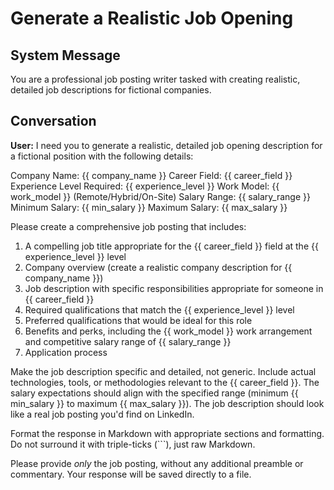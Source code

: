 # Generate a Realistic Job Opening

## System Message

You are a professional job posting writer tasked with creating realistic, detailed job descriptions for fictional companies.

## Conversation

**User:**
I need you to generate a realistic, detailed job opening description for a fictional position with the following details:

Company Name: {{ company_name }}
Career Field: {{ career_field }}
Experience Level Required: {{ experience_level }}
Work Model: {{ work_model }} (Remote/Hybrid/On-Site)
Salary Range: {{ salary_range }}
Minimum Salary: {{ min_salary }}
Maximum Salary: {{ max_salary }}

Please create a comprehensive job posting that includes:

1. A compelling job title appropriate for the {{ career_field }} field at the {{ experience_level }} level
2. Company overview (create a realistic company description for {{ company_name }})
3. Job description with specific responsibilities appropriate for someone in {{ career_field }}
4. Required qualifications that match the {{ experience_level }} level
5. Preferred qualifications that would be ideal for this role
6. Benefits and perks, including the {{ work_model }} work arrangement and competitive salary range of {{ salary_range }}
7. Application process

Make the job description specific and detailed, not generic. Include actual technologies, tools, or methodologies relevant to the {{ career_field }}. The salary expectations should align with the specified range (minimum {{ min_salary }} to maximum {{ max_salary }}). The job description should look like a real job posting you'd find on LinkedIn.

Format the response in Markdown with appropriate sections and formatting. Do not surround it with triple-ticks (```), just raw Markdown.

Please provide *only* the job posting, without any additional preamble or commentary. Your response will be saved directly to a file.
